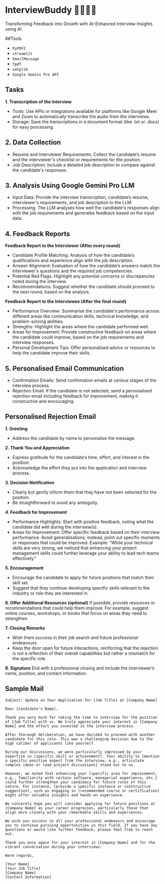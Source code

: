 # InterviewBuddy 👨🏻‍💻📄
Transforming Feedback into Growth with AI-Enhanced Interview Insights using AI.

##Tools
- `PyPDF2`
- `streamlit`
- `EmailMessage`
- `fpdf`
- `smtplib`
- `Google Gemini Pro API`

## Tasks
**1. Transcription of the Interview**
- Tools: Use APIs or integrations available for platforms like Google Meet and Zoom to automatically transcribe the audio from the interviews.
- Storage: Save the transcriptions in a document format (like .txt or .docx) for easy processing.

## 2. Data Collection
- Resume and Interviewer Requirements: Collect the candidate’s resume and the interviewer's checklist or requirements for the position.
- Job Description: Include a detailed job description to compare against the candidate's responses.

## 3. Analysis Using Google Gemini Pro LLM
- Input Data: Provide the interview transcription, candidate’s resume, interviewer's requirements, and job description to the LLM.
- Processing: The LLM analyses how well the candidate's responses align with the job requirements and generates feedback based on the input data.

## 4. Feedback Reports
**Feedback Report to the Interviewer (After every round)**
- Candidate Profile Matching: Analysis of how the candidate’s qualifications and experience align with the job description.
- Answer Alignment: Evaluation of how the candidate’s answers match the interviewer's questions and the required job competencies.
- Potential Red Flags: Highlight any potential concerns or discrepancies noted during the interview.
- Recommendations: Suggest whether the candidate should proceed to the next round, based on the analysis.

**Feedback Report to the Interviewee (After the final round)**
* Performance Overview: Summarise the candidate's performance across different areas like communication skills, technical knowledge, and problem-solving abilities.
* Strengths: Highlight the areas where the candidate performed well.
* Areas for Improvement: Provide constructive feedback on areas where the candidate could improve, based on the job requirements and interview responses.
* Personal Development Tips: Offer personalised advice or resources to help the candidate improve their skills.

## 5. Personalised Email Communication
* Confirmation Emails: Send confirmation emails at various stages of the interview process.
* Rejection Email: If the candidate is not selected, send a personalised rejection email including feedback for improvement, making it constructive and encouraging.


## Personalised Rejection Email
**1. Greeting**
* Address the candidate by name to personalise the message.

**2. Thank You and Appreciation**
- Express gratitude for the candidate’s time, effort, and interest in the position.
- Acknowledge the effort they put into the application and interview process.

**3. Decision Notification**
- Clearly but gently inform them that they have not been selected for the position.
- Be straightforward to avoid any ambiguity.

**4. Feedback for Improvement**
- Performance Highlights: Start with positive feedback, noting what the candidate did well during the interview(s).
- Areas for Improvement: Offer specific feedback based on their interview performance. Avoid generalisations; instead, point out specific moments or responses that could be improved.
Example: "While your technical skills are very strong, we noticed that enhancing your project management skills could further leverage your ability to lead tech teams effectively."

**5. Encouragement**
- Encourage the candidate to apply for future positions that match their skill set.
- Suggest that they continue developing specific skills relevant to the industry or role they are interested in.

**6. Offer Additional Resources (optional)**
If possible, provide resources or recommendations that could help them improve. For example, suggest online courses, workshops, or books that focus on areas they need to strengthen.

**7. Closing Remarks**
- Wish them success in their job search and future professional endeavours.
- Keep the door open for future interactions, reinforcing that the rejection is not a reflection of their overall capabilities but rather a mismatch for the specific role.

**8. Signature**
End with a professional closing and include the interviewer’s name, position, and contact information.


## Sample Mail
```Mail
Subject: Update on Your Application for [Job Title] at [Company Name]

Dear [Candidate's Name],

Thank you very much for taking the time to interview for the position of [Job Title] with us. We truly appreciate your interest in [Company Name] and the effort you invested in the interview process.

After thorough deliberation, we have decided to proceed with another candidate for this role. This was a challenging decision due to the high caliber of applicants like yourself.

During our discussions, we were particularly impressed by your expertise in [specific skill or achievement]. Your ability to [mention a specific positive aspect from the interview, e.g., articulate complex ideas or lead project discussions] stood out to us.

However, we noted that enhancing your [specific area for improvement, e.g., familiarity with certain software, managerial experience, etc.] could further strengthen your candidacy for future roles of this nature. For instance, [provide a specific instance or constructive suggestion], such as engaging in [recommended course or certification] might offer valuable insights and hands-on experience.

We sincerely hope you will consider applying for future positions at [Company Name] as your career progresses, particularly those that align more closely with your remarkable skills and experiences.

We wish you success in all your professional endeavors and encourage you to continue pursuing opportunities in this field. If you have any questions or would like further feedback, please feel free to reach out.

Thank you once again for your interest in [Company Name] and for the vibrant conversation during your interviews.

Warm regards,

[Your Name]  
[Your Job Title]  
[Company Name]  
[Contact Information]
```


